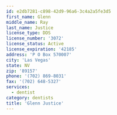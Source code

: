 ```yaml
---
id: e2db7281-c898-42d9-96a6-3c4a2a5fe3d5
first_name: Glenn
middle_name: Ray
last_name: Justice
license_type: DDS
license_number: '3072'
license_status: Active
license_expiration: '42185'
address: 'P O Box 570007'
city: 'Las Vegas'
state: NV
zip: '89157'
phone: '(702) 869-8031'
fax: '(702) 648-5327'
services:
  - dentist
category: dentists
title: 'Glenn Justice'
---
```

